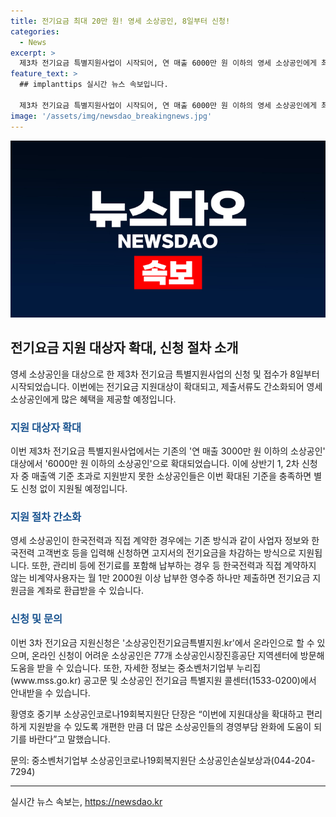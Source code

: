 ```yaml
---
title: 전기요금 최대 20만 원! 영세 소상공인, 8일부터 신청!
categories:
  - News
excerpt: >
  제3차 전기요금 특별지원사업이 시작되어, 연 매출 6000만 원 이하의 영세 소상공인에게 최대 20만 원의 전기요금을 지원한다. 기존의 매출 기준이 3000만 원 이하에서 6000만 원 이하로 확대되어 지원 대상이 더욱 확대되었으며, 지원 절차가 간소화되어 영세 소상공인들의 경영 부담을 완화할 것으로 보인다. 신청은 온라인 및 방문 신청이 가능하며, 자세한 정보는 중기부 누리집과 소상공인 전기요금 특별지원 콜센터를 통해 확인할 수 있다.
feature_text: >
  ## implanttips 실시간 뉴스 속보입니다.

  제3차 전기요금 특별지원사업이 시작되어, 연 매출 6000만 원 이하의 영세 소상공인에게 최대 20만 원의 전기요금을 지원한다. 기존의 매출 기준이 3000만 원 이하에서 6000만 원 이하로 확대되어 지원 대상이 더욱 확대되었으며, 지원 절차가 간소화되어 영세 소상공인들의 경영 부담을 완화할 것으로 보인다. 신청은 온라인 및 방문 신청이 가능하며, 자세한 정보는 중기부 누리집과 소상공인 전기요금 특별지원 콜센터를 통해 확인할 수 있다.
image: '/assets/img/newsdao_breakingnews.jpg'
---
```


<p><img src="/assets/img/newsdao_breakingnews.jpg" alt="implanttips 속보" /></p>

<h2 data-ke-size="size26">전기요금 지원 대상자 확대, 신청 절차 소개</h2>

<p data-ke-size="size16">영세 소상공인을 대상으로 한 제3차 전기요금 특별지원사업의 신청 및 접수가 8일부터 시작되었습니다. 이번에는 전기요금 지원대상이 확대되고, 제출서류도 간소화되어 영세 소상공인에게 많은 혜택을 제공할 예정입니다.</p>

<h3><b><span style="color: #1a5490;">지원 대상자 확대</span></b></h3>

<p data-ke-size="size16">이번 제3차 전기요금 특별지원사업에서는 기존의 '연 매출 3000만 원 이하의 소상공인' 대상에서 '6000만 원 이하의 소상공인'으로 확대되었습니다. 이에 상반기 1, 2차 신청자 중 매출액 기준 초과로 지원받지 못한 소상공인들은 이번 확대된 기준을 충족하면 별도 신청 없이 지원될 예정입니다.</p>

<h3><b><span style="color: #1a5490;">지원 절차 간소화</span></b></h3>

<p data-ke-size="size16">영세 소상공인이 한국전력과 직접 계약한 경우에는 기존 방식과 같이 사업자 정보와 한국전력 고객번호 등을 입력해 신청하면 고지서의 전기요금을 차감하는 방식으로 지원됩니다. 또한, 관리비 등에 전기료를 포함해 납부하는 경우 등 한국전력과 직접 계약하지 않는 비계약사용자는 월 1만 2000원 이상 납부한 영수증 하나만 제출하면 전기요금 지원금을 계좌로 환급받을 수 있습니다.</p>

<h3><b><span style="color: #1a5490;">신청 및 문의</span></b></h3>

<p data-ke-size="size16">이번 3차 전기요금 지원신청은 '소상공인전기요금특별지원.kr'에서 온라인으로 할 수 있으며, 온라인 신청이 어려운 소상공인은 77개 소상공인시장진흥공단 지역센터에 방문해 도움을 받을 수 있습니다. 또한, 자세한 정보는 중소벤처기업부 누리집(www.mss.go.kr) 공고문 및 소상공인 전기요금 특별지원 콜센터(1533-0200)에서 안내받을 수 있습니다.</p>

<p data-ke-size="size16">황영호 중기부 소상공인코로나19회복지원단 단장은 “이번에 지원대상을 확대하고 편리하게 지원받을 수 있도록 개편한 만큼 더 많은 소상공인들의 경영부담 완화에 도움이 되기를 바란다”고 말했습니다.</p>

<p data-ke-size="size16">문의: 중소벤처기업부 소상공인코로나19회복지원단 소상공인손실보상과(044-204-7294)</p>

<hr>
실시간 뉴스 속보는, <a href="https://newsdao.kr" rel="dofollow">https://newsdao.kr</a>


